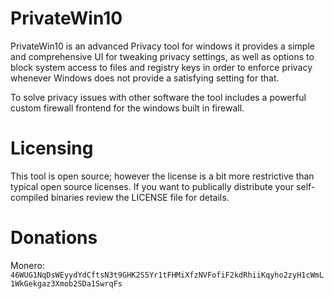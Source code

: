 # PrivateWin10
PrivateWin10 is an advanced Privacy tool for windows it provides a simple and comprehensive UI for tweaking privacy settings, as well as options to block system access to files and registry keys in order to enforce privacy whenever Windows does not provide a satisfying setting for that.

To solve privacy issues with other software the tool includes a powerful custom firewall frontend for the windows built in firewall.


# Licensing 
This tool is open source; however the license is a bit more restrictive than typical open source licenses. If you want to publically distribute your self-compiled binaries review the LICENSE file for details.


# Donations
Monero: `46WUG1NqDsWEyydYdCftsN3t9GHK2S5Yr1tFHMiXfzNVFofiF2kdRhiiKqyho2zyH1cWmL1WkGekgaz3Xmob2SDa1SwrqFs`

